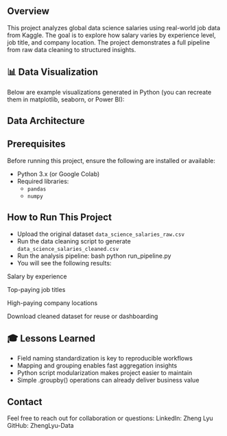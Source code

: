 ## Overview

This project analyzes global data science salaries using real-world job data from Kaggle. The goal is to explore how salary varies by experience level, job title, and company location. The project demonstrates a full pipeline from raw data cleaning to structured insights.

## 📊 Data Visualization

Below are example visualizations generated in Python (you can recreate them in matplotlib, seaborn, or Power BI):


## Data Architecture


## Prerequisites

Before running this project, ensure the following are installed or available:

- Python 3.x (or Google Colab)
- Required libraries:
  - `pandas`
  - `numpy`

## How to Run This Project

- Upload the original dataset `data_science_salaries_raw.csv`
- Run the data cleaning script to generate `data_science_salaries_cleaned.csv`
- Run the analysis pipeline: bash python run_pipeline.py
- You will see the following results:

Salary by experience

Top-paying job titles

High-paying company locations

Download cleaned dataset for reuse or dashboarding

## 🎓 Lessons Learned

- Field naming standardization is key to reproducible workflows
- Mapping and grouping enables fast aggregation insights
- Python script modularization makes project easier to maintain
- Simple .groupby() operations can already deliver business value

## Contact
Feel free to reach out for collaboration or questions: LinkedIn: Zheng Lyu GitHub: ZhengLyu-Data

